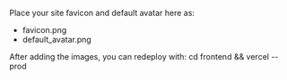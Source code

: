 Place your site favicon and default avatar here as:
- favicon.png
- default_avatar.png

After adding the images, you can redeploy with:
cd frontend && vercel --prod
